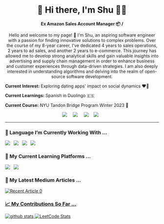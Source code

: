 

<h1 align='center'> 👋 Hi there, I'm Shu 👩‍💻 </h1>

<p align='center'> <strong> Ex Amazon Sales Account Manager 📦 / </strong>

<p align='center'>
Hello and welcome to my page! 🤗 I'm Shu, an aspiring software engineer with a passion for finding innovative solutions to complex problems. Over the course of my 8-year career, I've dedicated 4 years to sales operations, 2 years to ad sales, and another 2 years to e-commerce. This journey has allowed me to develop strong analytical skills and gain valuable insights into advertising and supply chain management in order to enhance business and customer experiences through data-driven strategies. I am also deeply interested in understanding algorithms and delving into the realm of open-source software development.

<b>Current Interest:</b> Exploring dating apps' impact on social dynamics ❤️‍🔥

<b>Current Learnings:</b> Spanish in Duolingo 🇪🇸 

<b>Current Course:</b> NYU Tandon Bridge Program Winter 2023 🍇

</p>

<p align='center'>
  <a href="https://www.linkedin.com/in/sy-c/"><img src="https://img.shields.io/badge/linkedin-%230077B5.svg?&style=for-the-badge&logo=linkedin&logoColor=white" /></a>&nbsp;&nbsp;&nbsp;&nbsp;
  <a href="mailto:avasychan93@outlook.com"><img src="https://img.shields.io/badge/gmail-%23D14836.svg?&style=for-the-badge&logo=gmail&logoColor=white" /></a>&nbsp;&nbsp;&nbsp;&nbsp;
  <a href="https://medium.com/@shuzz"><img src="https://img.shields.io/badge/medium-%2312100E.svg?&style=for-the-badge&logo=medium&logoColor=white" /></a>&nbsp;&nbsp;&nbsp;
  <a href="https://leetcode.com/u/avasy/"><img src="https://img.shields.io/badge/-LeetCode-FFA116?style=for-the-badge&logo=LeetCode&logoColor=black" /></a>&nbsp;&nbsp;&nbsp;
</p>

<hr>


### 🔭 Language I’m Currently Working With ...
<p >
  <img src="https://img.shields.io/badge/python-3670A0?style=for-the-badge&logo=python&logoColor=ffdd54"/>&nbsp;&nbsp;
  <img src= "https://img.shields.io/badge/C%2B%2B-00599C?style=for-the-badge&logo=c%2B%2B&logoColor=white" />&nbsp;&nbsp;
  <img src="https://img.shields.io/badge/PostgreSQL-316192?style=for-the-badge&logo=postgresql&logoColor=white" />&nbsp;&nbsp;
  <img src="https://img.shields.io/badge/HTML5-E34F26?style=for-the-badge&logo=html5&logoColor=white" />&nbsp;&nbsp;
</p>


### 🌱 My Current Learning Platforms ... 
<p >
  <a href="https://www.codecademy.com/profiles/shuuz.z"><img src="https://img.shields.io/badge/Codecademy-FFF0E5?style=for-the-badge&logo=codecademy&logoColor=303347" /></a>&nbsp;&nbsp;
  <a href="https://www.duolingo.com/profile/SGqcE"><img src="https://img.shields.io/badge/Duolingo-58CC02?style=for-the-badge&logo=Duolingo&logoColor=white"/> </a>
</p>

### 📝 My Latest Medium Articles ... 
<a target="_blank" href="https://github-readme-medium-recent-article.vercel.app/medium/@shuzz/0"><img src="https://github-readme-medium-recent-article.vercel.app/medium/@shuzz/0" alt="Recent Article 0"> 

<!--
<a target="_blank" href="https://github-readme-medium-recent-article.vercel.app/medium/@shuzz/1"><img src="https://github-readme-medium-recent-article.vercel.app/medium/@shuzz/1" alt="Recent Article 1"> 
<a target="_blank" href="https://github-readme-medium-recent-article.vercel.app/medium/@shuzz/2"><img src="https://github-readme-medium-recent-article.vercel.app/medium/@shuzz/2" alt="Recent Article 2"> 
-->

### 📈 My Contributions So Far ...
![github stats](https://github-readme-stats.vercel.app/api?username=shuuzzz&show_icons=true)
![LeetCode Stats](https://leetcode.card.workers.dev/avasy?theme=default&font=baloo&extension=null)


<!--
**avasy/avasy** is a ✨ _special_ ✨ repository because its `README.md` (this file) appears on your GitHub profile.

Here are some ideas to get you started:

- 🔭 I’m currently working on ...
- 🌱 I’m currently learning ...
- 👯 I’m looking to collaborate on ...
- 🤔 I’m looking for help with ...
- 💬 Ask me about ...
- 📫 How to reach me: ...
- 😄 Pronouns: ...
- ⚡ Fun fact: ...

Github resources: 
Inspired Profiles: https://x-team.com/blog/stand-out-with-a-github-profile/
Badges: https://github.com/alexandresanlim/Badges4-README.md-Profile?tab=readme-ov-file
Medium: [https://medium.com/geekculture/get-posts-from-medium-api-in-2022-using-javascript-2d1e40d0fd25](https://betterprogramming.pub/add-your-recent-published-mediums-article-on-github-readme-9ffaf3ad1606)
Github API: https://github.com/anuraghazra/github-readme-stats
LeetCode API: https://github.com/JacobLinCool/LeetCode-Stats-Card?tab=readme-ov-file
-->
